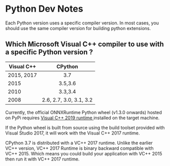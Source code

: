 # Python Dev Notes

Each Python version uses a specific compiler version. In most cases, you should use the same compiler version for building python extensions.

## Which Microsoft Visual C++ compiler to use with a specific Python version ?

| Visual C++  | CPython                 |
|-------------|:-----------------------:|
|2015, 2017   | 3.7                     |
|2015         | 3.5,3.6                 |
|2010         | 3.3,3.4                 |
|2008         | 2.6, 2.7, 3.0, 3.1, 3.2 |

Currently, the official ONNXRuntime Python wheel (v1.3.0 onwards) hosted on PyPi requires [Visual C++ 2019 runtime ](https://support.microsoft.com/en-us/help/2977003/the-latest-supported-visual-c-downloads) installed on the target machine. 

If the Python wheel is built from source using the build toolset provided with Visual Studio 2017, it will work with the Visual C++ 2017 runtime.

CPython 3.7 is distributed with a VC++ 2017 runtime. Unlike the earlier VC++ version, VC++ 2017 Runtime is binary backward compatible with VC++ 2015. Which means you could build your application with VC++ 2015 then run it with VC++ 2017 runtime.
